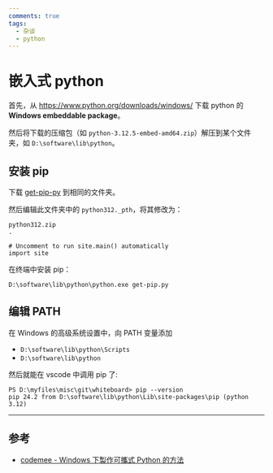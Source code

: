 ```yaml
---
comments: true
tags:
  - 杂谈
  - python
---
```


# 嵌入式 python

首先，从 <https://www.python.org/downloads/windows/> 下载 python 的 **Windows embeddable package**。

然后将下载的压缩包（如 `python-3.12.5-embed-amd64.zip`）解压到某个文件夹，如 `D:\software\lib\python`。

## 安装 pip

下载 [get-pip-py] 到相同的文件夹。

[get-pip-py]: https://pip.pypa.io/en/stable/installation/#get-pip-py

然后编辑此文件夹中的 `python312._pth`，将其修改为：

```
python312.zip
.

# Uncomment to run site.main() automatically
import site
```

在终端中安装 pip：

```
D:\software\lib\python\python.exe get-pip.py
```

## 编辑 PATH

在 Windows 的高级系统设置中，向 PATH 变量添加

- `D:\software\lib\python\Scripts`
- `D:\software\lib\python`

然后就能在 vscode 中调用 pip 了:

```
PS D:\myfiles\misc\git\whiteboard> pip --version
pip 24.2 from D:\software\lib\python\Lib\site-packages\pip (python 3.12)
```

----

## 参考

- [codemee - Windows 下製作可攜式 Python 的方法](https://dev.to/codemee/windows-xia-zhi-zuo-ke-xi-shi-python-de-fang-fa-1m05)
